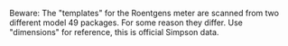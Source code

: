 Beware: The "templates" for the Roentgens meter are scanned from two different model 49 packages. For some reason they differ. Use "dimensions" for reference, this is official Simpson data.
